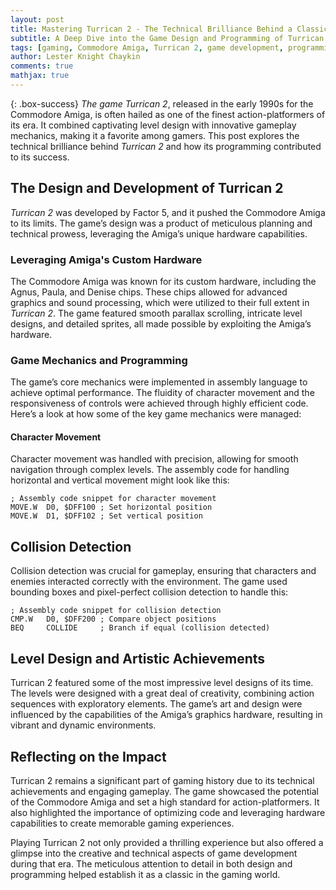 ```yaml
---
layout: post
title: Mastering Turrican 2 - The Technical Brilliance Behind a Classic Amiga Game
subtitle: A Deep Dive into the Game Design and Programming of Turrican 2
tags: [gaming, Commodore Amiga, Turrican 2, game development, programming]
author: Lester Knight Chaykin
comments: true
mathjax: true
---
```


{: .box-success}
*The game Turrican 2*, released in the early 1990s for the Commodore Amiga, is often hailed as one of the finest action-platformers of its era. It combined captivating level design with innovative gameplay mechanics, making it a favorite among gamers. This post explores the technical brilliance behind *Turrican 2* and how its programming contributed to its success.

## The Design and Development of Turrican 2

*Turrican 2* was developed by Factor 5, and it pushed the Commodore Amiga to its limits. The game’s design was a product of meticulous planning and technical prowess, leveraging the Amiga’s unique hardware capabilities.

### Leveraging Amiga's Custom Hardware

The Commodore Amiga was known for its custom hardware, including the Agnus, Paula, and Denise chips. These chips allowed for advanced graphics and sound processing, which were utilized to their full extent in *Turrican 2*. The game featured smooth parallax scrolling, intricate level designs, and detailed sprites, all made possible by exploiting the Amiga’s hardware.

### Game Mechanics and Programming

The game’s core mechanics were implemented in assembly language to achieve optimal performance. The fluidity of character movement and the responsiveness of controls were achieved through highly efficient code. Here’s a look at how some of the key game mechanics were managed:

#### Character Movement

Character movement was handled with precision, allowing for smooth navigation through complex levels. The assembly code for handling horizontal and vertical movement might look like this:

```assembly
; Assembly code snippet for character movement
MOVE.W  D0, $DFF100 ; Set horizontal position
MOVE.W  D1, $DFF102 ; Set vertical position
```

## Collision Detection ##

Collision detection was crucial for gameplay, ensuring that characters and enemies interacted correctly with the environment. The game used bounding boxes and pixel-perfect collision detection to handle this:

```assembly
; Assembly code snippet for collision detection
CMP.W   D0, $DFF200 ; Compare object positions
BEQ     COLLIDE     ; Branch if equal (collision detected)
```

## Level Design and Artistic Achievements ##

Turrican 2 featured some of the most impressive level designs of its time. The levels were designed with a great deal of creativity, combining action sequences with exploratory elements. The game’s art and design were influenced by the capabilities of the Amiga’s graphics hardware, resulting in vibrant and dynamic environments.

## Reflecting on the Impact ##

Turrican 2 remains a significant part of gaming history due to its technical achievements and engaging gameplay. The game showcased the potential of the Commodore Amiga and set a high standard for action-platformers. It also highlighted the importance of optimizing code and leveraging hardware capabilities to create memorable gaming experiences.

Playing Turrican 2 not only provided a thrilling experience but also offered a glimpse into the creative and technical aspects of game development during that era. The meticulous attention to detail in both design and programming helped establish it as a classic in the gaming world.
